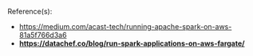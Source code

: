 



















Reference(s):
- https://medium.com/acast-tech/running-apache-spark-on-aws-81a5f766d3a6
- **https://datachef.co/blog/run-spark-applications-on-aws-fargate/**
